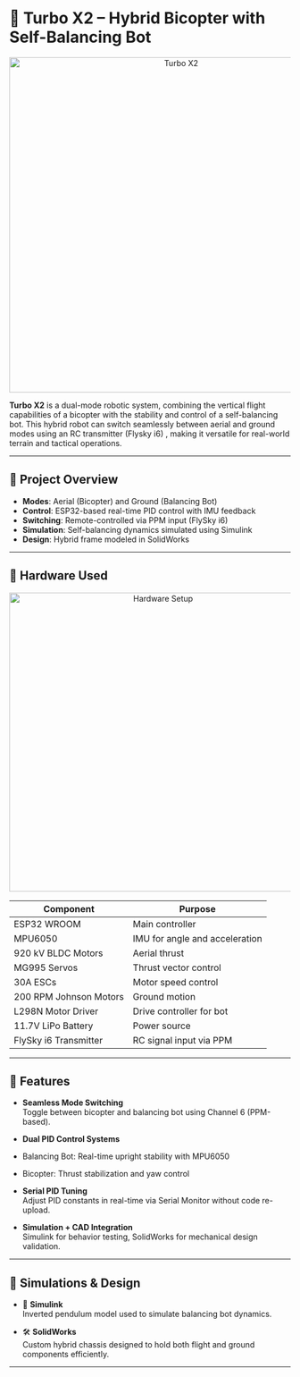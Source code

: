 # 🚀 Turbo X2 – Hybrid Bicopter with Self-Balancing Bot
<p align="center">
  <img src="https://drive.google.com/uc?export=view&id=10umfN6Dcz_4xiwXa5b4UARDC6E-SHyCr" alt="Turbo X2" width="600"/>
</p>

**Turbo X2** is a dual-mode robotic system, combining the vertical flight capabilities of a bicopter with the stability and control of a self-balancing bot. This hybrid robot can switch seamlessly between aerial and ground modes using an RC transmitter (Flysky i6) , making it versatile for real-world terrain and tactical operations.

---

## 📸 Project Overview

- **Modes**: Aerial (Bicopter) and Ground (Balancing Bot)  
- **Control**: ESP32-based real-time PID control with IMU feedback  
- **Switching**: Remote-controlled via PPM input (FlySky i6)  
- **Simulation**: Self-balancing dynamics simulated using Simulink  
- **Design**: Hybrid frame modeled in SolidWorks  

---

## 🔧 Hardware Used
<p align="center">
  <img src="https://drive.google.com/uc?export=view&id=1pqOx0gAKF7ZjbxHlEJdzCmSw-QjJL4KW" alt="Hardware Setup" width="535""/>
</p>

| Component                 | Purpose                          |
|--------------------------|----------------------------------|
| ESP32 WROOM              | Main controller                  |
| MPU6050                  | IMU for angle and acceleration   |
| 920 kV BLDC Motors       | Aerial thrust                    |
| MG995 Servos             | Thrust vector control            |
| 30A ESCs                 | Motor speed control              |
| 200 RPM Johnson Motors   | Ground motion                    |
| L298N Motor Driver       | Drive controller for bot         |
| 11.7V LiPo Battery       | Power source                     |
| FlySky i6 Transmitter    | RC signal input via PPM          |

---

## 🧠 Features

-  **Seamless Mode Switching**  
  Toggle between bicopter and balancing bot using Channel 6 (PPM-based).

-  **Dual PID Control Systems**  
  - Balancing Bot: Real-time upright stability with MPU6050  
  - Bicopter: Thrust stabilization and yaw control

-  **Serial PID Tuning**  
  Adjust PID constants in real-time via Serial Monitor without code re-upload.

-  **Simulation + CAD Integration**  
  Simulink for behavior testing, SolidWorks for mechanical design validation.

---

## 🧪 Simulations & Design

- 📐 **Simulink**  
  Inverted pendulum model used to simulate balancing bot dynamics.

- 🛠️ **SolidWorks**  
  Custom hybrid chassis designed to hold both flight and ground components efficiently.

---

